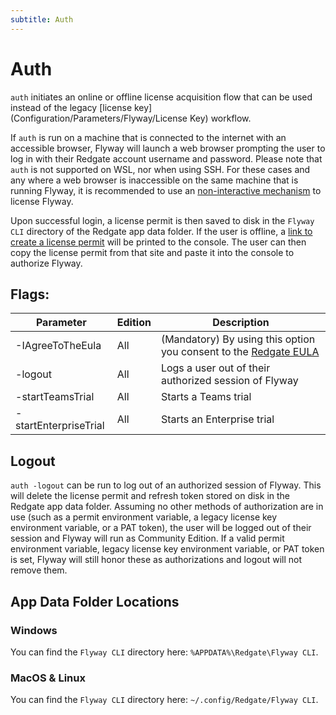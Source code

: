 ```yaml
---
subtitle: Auth
---
```

# Auth

`auth` initiates an online or offline license acquisition flow that can be used instead of the legacy [license key](Configuration/Parameters/Flyway/License Key) workflow.

If `auth` is run on a machine that is connected to the internet with an accessible browser, Flyway will launch a web browser prompting the user to log in with their Redgate account
username and password. Please note that `auth` is not supported on WSL, nor when using SSH. For these cases and any where a web browser is inaccessible on the same machine that is
running Flyway, it is recommended to use an [non-interactive mechanism](<Configuration/Flyway Licensing>) to license Flyway.

Upon successful login, a license permit is then saved to disk in the `Flyway CLI` directory of the Redgate app data folder. If the user is offline, a
[link to create a license permit](https://permits.red-gate.com/offline?productCode=63) will be printed to the console. The user can then copy the license permit
from that site and paste it into the console to authorize Flyway.


## Flags:

| Parameter             | Edition            |  Description
|-----------------------|--------------------| -----------------------------------------------------
| -IAgreeToTheEula      | All                | (Mandatory) By using this option you consent to the [Redgate EULA](https://www.red-gate.com/eula)
| -logout               | All                | Logs a user out of their authorized session of Flyway
| -startTeamsTrial      | All                | Starts a Teams trial
| -startEnterpriseTrial | All                | Starts an Enterprise trial

## Logout

`auth -logout` can be run to log out of an authorized session of Flyway. This will delete the license permit and refresh token stored on disk in the
Redgate app data folder. Assuming no other methods of authorization are in use (such as a permit environment variable, a legacy license key environment variable, or a PAT token), the user will be
logged out of their session and Flyway will run as Community Edition. If a valid permit environment variable, legacy license key environment variable, or PAT token is set, Flyway will still
honor these as authorizations and logout will not remove them.

## App Data Folder Locations

### Windows

You can find the `Flyway CLI` directory here: `%APPDATA%\Redgate\Flyway CLI`.

### MacOS & Linux

You can find the `Flyway CLI` directory here: `~/.config/Redgate/Flyway CLI`.
